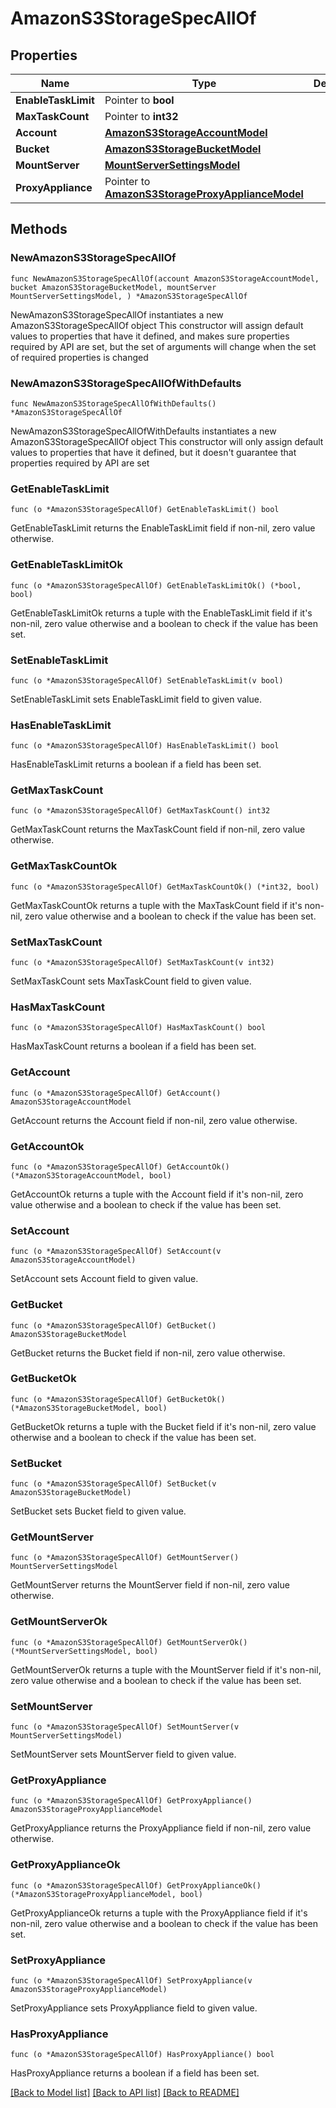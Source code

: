 # AmazonS3StorageSpecAllOf

## Properties

Name | Type | Description | Notes
------------ | ------------- | ------------- | -------------
**EnableTaskLimit** | Pointer to **bool** |  | [optional] 
**MaxTaskCount** | Pointer to **int32** |  | [optional] 
**Account** | [**AmazonS3StorageAccountModel**](AmazonS3StorageAccountModel.md) |  | 
**Bucket** | [**AmazonS3StorageBucketModel**](AmazonS3StorageBucketModel.md) |  | 
**MountServer** | [**MountServerSettingsModel**](MountServerSettingsModel.md) |  | 
**ProxyAppliance** | Pointer to [**AmazonS3StorageProxyApplianceModel**](AmazonS3StorageProxyApplianceModel.md) |  | [optional] 

## Methods

### NewAmazonS3StorageSpecAllOf

`func NewAmazonS3StorageSpecAllOf(account AmazonS3StorageAccountModel, bucket AmazonS3StorageBucketModel, mountServer MountServerSettingsModel, ) *AmazonS3StorageSpecAllOf`

NewAmazonS3StorageSpecAllOf instantiates a new AmazonS3StorageSpecAllOf object
This constructor will assign default values to properties that have it defined,
and makes sure properties required by API are set, but the set of arguments
will change when the set of required properties is changed

### NewAmazonS3StorageSpecAllOfWithDefaults

`func NewAmazonS3StorageSpecAllOfWithDefaults() *AmazonS3StorageSpecAllOf`

NewAmazonS3StorageSpecAllOfWithDefaults instantiates a new AmazonS3StorageSpecAllOf object
This constructor will only assign default values to properties that have it defined,
but it doesn't guarantee that properties required by API are set

### GetEnableTaskLimit

`func (o *AmazonS3StorageSpecAllOf) GetEnableTaskLimit() bool`

GetEnableTaskLimit returns the EnableTaskLimit field if non-nil, zero value otherwise.

### GetEnableTaskLimitOk

`func (o *AmazonS3StorageSpecAllOf) GetEnableTaskLimitOk() (*bool, bool)`

GetEnableTaskLimitOk returns a tuple with the EnableTaskLimit field if it's non-nil, zero value otherwise
and a boolean to check if the value has been set.

### SetEnableTaskLimit

`func (o *AmazonS3StorageSpecAllOf) SetEnableTaskLimit(v bool)`

SetEnableTaskLimit sets EnableTaskLimit field to given value.

### HasEnableTaskLimit

`func (o *AmazonS3StorageSpecAllOf) HasEnableTaskLimit() bool`

HasEnableTaskLimit returns a boolean if a field has been set.

### GetMaxTaskCount

`func (o *AmazonS3StorageSpecAllOf) GetMaxTaskCount() int32`

GetMaxTaskCount returns the MaxTaskCount field if non-nil, zero value otherwise.

### GetMaxTaskCountOk

`func (o *AmazonS3StorageSpecAllOf) GetMaxTaskCountOk() (*int32, bool)`

GetMaxTaskCountOk returns a tuple with the MaxTaskCount field if it's non-nil, zero value otherwise
and a boolean to check if the value has been set.

### SetMaxTaskCount

`func (o *AmazonS3StorageSpecAllOf) SetMaxTaskCount(v int32)`

SetMaxTaskCount sets MaxTaskCount field to given value.

### HasMaxTaskCount

`func (o *AmazonS3StorageSpecAllOf) HasMaxTaskCount() bool`

HasMaxTaskCount returns a boolean if a field has been set.

### GetAccount

`func (o *AmazonS3StorageSpecAllOf) GetAccount() AmazonS3StorageAccountModel`

GetAccount returns the Account field if non-nil, zero value otherwise.

### GetAccountOk

`func (o *AmazonS3StorageSpecAllOf) GetAccountOk() (*AmazonS3StorageAccountModel, bool)`

GetAccountOk returns a tuple with the Account field if it's non-nil, zero value otherwise
and a boolean to check if the value has been set.

### SetAccount

`func (o *AmazonS3StorageSpecAllOf) SetAccount(v AmazonS3StorageAccountModel)`

SetAccount sets Account field to given value.


### GetBucket

`func (o *AmazonS3StorageSpecAllOf) GetBucket() AmazonS3StorageBucketModel`

GetBucket returns the Bucket field if non-nil, zero value otherwise.

### GetBucketOk

`func (o *AmazonS3StorageSpecAllOf) GetBucketOk() (*AmazonS3StorageBucketModel, bool)`

GetBucketOk returns a tuple with the Bucket field if it's non-nil, zero value otherwise
and a boolean to check if the value has been set.

### SetBucket

`func (o *AmazonS3StorageSpecAllOf) SetBucket(v AmazonS3StorageBucketModel)`

SetBucket sets Bucket field to given value.


### GetMountServer

`func (o *AmazonS3StorageSpecAllOf) GetMountServer() MountServerSettingsModel`

GetMountServer returns the MountServer field if non-nil, zero value otherwise.

### GetMountServerOk

`func (o *AmazonS3StorageSpecAllOf) GetMountServerOk() (*MountServerSettingsModel, bool)`

GetMountServerOk returns a tuple with the MountServer field if it's non-nil, zero value otherwise
and a boolean to check if the value has been set.

### SetMountServer

`func (o *AmazonS3StorageSpecAllOf) SetMountServer(v MountServerSettingsModel)`

SetMountServer sets MountServer field to given value.


### GetProxyAppliance

`func (o *AmazonS3StorageSpecAllOf) GetProxyAppliance() AmazonS3StorageProxyApplianceModel`

GetProxyAppliance returns the ProxyAppliance field if non-nil, zero value otherwise.

### GetProxyApplianceOk

`func (o *AmazonS3StorageSpecAllOf) GetProxyApplianceOk() (*AmazonS3StorageProxyApplianceModel, bool)`

GetProxyApplianceOk returns a tuple with the ProxyAppliance field if it's non-nil, zero value otherwise
and a boolean to check if the value has been set.

### SetProxyAppliance

`func (o *AmazonS3StorageSpecAllOf) SetProxyAppliance(v AmazonS3StorageProxyApplianceModel)`

SetProxyAppliance sets ProxyAppliance field to given value.

### HasProxyAppliance

`func (o *AmazonS3StorageSpecAllOf) HasProxyAppliance() bool`

HasProxyAppliance returns a boolean if a field has been set.


[[Back to Model list]](../README.md#documentation-for-models) [[Back to API list]](../README.md#documentation-for-api-endpoints) [[Back to README]](../README.md)


